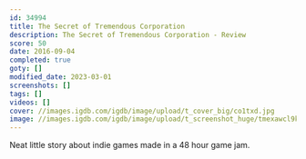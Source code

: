 ```yaml
---
id: 34994
title: The Secret of Tremendous Corporation
description: The Secret of Tremendous Corporation - Review
score: 50
date: 2016-09-04
completed: true
goty: []
modified_date: 2023-03-01
screenshots: []
tags: []
videos: []
cover: //images.igdb.com/igdb/image/upload/t_cover_big/co1txd.jpg
image: //images.igdb.com/igdb/image/upload/t_screenshot_huge/tmexawcl9kfecv8scefj.jpg
---
```

Neat little story about indie games made in a 48 hour game jam.